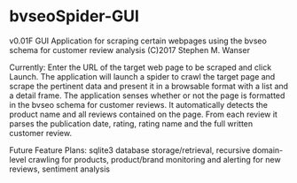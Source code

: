 # bvseoSpider-GUI
v0.01F
GUI Application for scraping certain webpages using the bvseo schema for customer review analysis
(C)2017 Stephen M. Wanser

Currently:
Enter the URL of the target web page to be scraped and click Launch. The application will launch a spider to crawl the target page and scrape the pertinent data and present it in a browsable format with a list and a detail frame. The application senses whether or not the page is formatted in the bvseo schema for customer reviews. It automatically detects the product name and all reviews contained on the page. From each review it parses the publication date, rating, rating name and the full written customer review.

Future Feature Plans:
sqlite3 database storage/retrieval, recursive domain-level crawling for products, product/brand monitoring and alerting for new reviews, sentiment analysis


